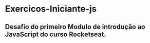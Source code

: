 # Exercicos-Iniciante-js
##   Desafio do primeiro Modulo de introdução ao JavaScript do curso Rocketseat.
